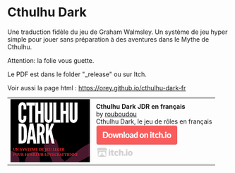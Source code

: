 # Cthulhu Dark

Une traduction fidèle du jeu de Graham Walmsley. Un système de jeu hyper simple pour jouer sans préparation à des aventures dans le Mythe de Cthulhu.

Attention: la folie vous guette.

Le PDF est dans le folder "_release" ou sur Itch.

Voir aussi la page html : https://orey.github.io/cthulhu-dark-fr

<table>
<tr><td><img src="proj.png"></td>
<td><b>Cthulhu Dark JDR en français</b><br>
by <a href="https://rouboudou.itch.io">rouboudou</a><br>
Cthulhu Dark, le jeu de rôles en français<br>
<a href="https://rouboudou.itch.io/cthulhu-dark-jdr"><img src="download.png"></a><br>
<a href="https://itch.io"><img src="itch.png"></a></td></tr>
</table>

